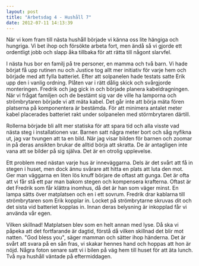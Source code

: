 ```yaml
---
layout: post
title: "Arbetsdag 4 - Hushåll 7"
date: 2012-07-11 14:13:39
---
```

När vi kom fram till nästa hushåll började vi känna oss lite hängiga och hungriga. Vi bet ihop och försökte arbeta fort, men ändå så vi gjorde ett ordentligt jobb och slapp åka tillbaka för att rätta till någont slarvfel.

I nästa hus bor en familj på tre personer, en mamma och två barn. Vi hade börjat få upp rutinen nu och Justice tog allt mer initiativ för varje hem och började med att fylla batteriet. Efter att solpanelen hade testats satte Erik upp den i vanlig ordning. Plåten var i rätt dålig skick och svårgjorde monteringen. Fredrik och jag gick in och började planera kabeldragningen. När vi frågat familjen och de bestämt sig var de ville ha lamporna och strömbrytaren började vi att mäta kabel. Det går inte att börja mäta fören platserna på komponentera är bestämda. För att minimera antalet meter kabel placerades batteriet rakt under solpanelen med störmbrytaren därtill.

Rollerna började bli allt mer statiska för att spara tid och alla visste vad nästa steg i installationen var. Barnen satt några meter bort och såg nyfikna ut, jag var tvungen att ta en bild. När jag visar bilden för barnen och zoomar in på deras ansikten brukar de alltid börja att skratta. De är antagligen inte vana att se bilder på sig själva. Det är en otrolig upplevelse.

Ett problem med nästan varje hus är inneväggarna. Dels är det svårt att få in stegen i huset, men dock ännu svårare att hitta en plats att luta den mot. Ger man väggarna en liten lös knuff börjare de oftast att gunga. Det är ofta att vi får stå ett par man bakom stegen och kompensera krafterna. Oftast är det Fredrik som får klättra inomhus, då det är han som väger minst. En lampa sätts över matplatsen och en i ett sovrum. Fredrik drar kablarna till strömbrytaren som Erik kopplar in. Locket på strömbrytarne skruvas dit och det sista vid batteriet kopplas in. Innan deras belysning är inkopplad får vi använda vår egen.

Vilken skillnad! Matplatsen blev som en helt annan med lyse. Då ska vi påpeka att det fortfarande är dagtid, förstå då vilken skillnad det blir mot natten. "God bless you", säger mamman och sätter ihop händerna. Det är svårt att svara på en sån fras, vi skakar hennes hand och hoppas att hon är nöjd. Några foton senare satt vi i bilen på väg hem till huset för att äta lunch. Två nya hushåll väntade på eftermiddagen.
